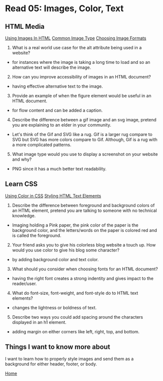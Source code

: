 # Read 05: Images, Color, Text

## HTML Media

[Using Images In HTML](https://developer.mozilla.org/en-US/docs/Learn/HTML/Multimedia_and_embedding/Images_in_HTML)
[Common Image Type](https://developer.mozilla.org/en-US/docs/Web/Media/Formats/Image_types)
[Choosing Image Formats](https://developer.mozilla.org/en-US/docs/Web/Media/Formats/Image_types#choosing_an_image_format)

1. What is a real world use case for the alt attribute being used in a website?

- for instances where the image is taking a long time to load and so an alternative text will describe the image.

2. How can you improve accessibility of images in an HTML document?

- having effective alternative text to the image.

3. Provide an example of when the figure element would be useful in an HTML document.

- for flow content and can be added a caption.

4. Describe the difference between a gif image and an svg image, pretend you are explaining to an elder in your community.

- Let's think of the Gif and SVG like a rug. Gif is a larger rug compare to SVG but SVG has more colors compare to Gif. Although, Gif is a rug with a more complicated patterns.

5. What image type would you use to display a screenshot on your website and why?

- PNG since it has a much better text readability.

## Learn CSS

[Using Color in CSS](https://developer.mozilla.org/en-US/docs/Web/CSS/CSS_Colors/Applying_color)
[Styling HTML Text Elements](https://developer.mozilla.org/en-US/docs/Learn/CSS/Styling_text/Fundamentals)

1. Describe the difference between foreground and background colors of an HTML element, pretend you are talking to someone with no technical knowledge.

- Imaging holding a Pink paper, the pink color of the paper is the background color, and the letters/words on the paper is colored red and is called the foreground.

2. Your friend asks you to give his colorless blog website a touch up. How would you use color to give his blog some character?

- by adding background color and text color.

3. What should you consider when choosing fonts for an HTML document?

- having the right font creates a strong indentity and gives impact to the reader/user.

4. What do font-size, font-weight, and font-style do to HTML text elements?

- changes the lightness or boldness of text. 

5. Describe two ways you could add spacing around the characters displayed in an h1 element.

- adding margin on either corners like left, right, top, and bottom.

## Things I want to know more about

I want to learn how to properly style images and send them as a background for either header, footer, or body.

[Home](https://sfpagalan.github.io/reading-notes/)